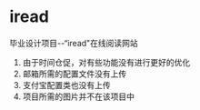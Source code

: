 # iread
毕业设计项目--“iread"在线阅读网站
1. 由于时间仓促，对有些功能没有进行更好的优化
2. 邮箱所需的配置文件没有上传
3. 支付宝配置类也没有上传
4. 项目所需的图片并不在该项目中
